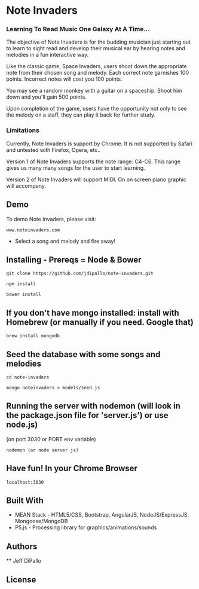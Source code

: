 # Note Invaders

### Learning To Read Music One Galaxy At A Time...
The objective of Note Invaders is for the budding musician just starting out to learn to sight read and develop their musical ear by hearing notes and melodies in a fun interactive way.

Like the classic game, Space Invaders, users shoot down the appropriate note from their chosen song and melody. Each correct note garnishes 100 points. Incorrect notes will cost you 100 points.

You may see a random monkey with a guitar on a spaceship. Shoot him down and you'll gain 500 points.

Upon completion of the game, users have the opportunity not only to see the melody on a staff, they can play it back for further study.

### Limitations
Currently, Note Invaders is support by Chrome. It is not supported by Safari and untested with Firefox, Opera, etc..

Version 1 of Note Invaders supports the note range: C4-C6. This range gives us many many songs for the user to start learning.

Version 2 of Note Invaders will support MIDI. On on screen piano graphic will accompany.

## Demo
To demo Note Invaders, please visit:
```
www.noteinvaders.com
```

- Select a song and melody and fire away!

## Installing - Prereqs = Node & Bower

``` 
git clone https://github.com/jdipallo/note-invaders.git
```

```
npm install
```

```
bower install
```

## If you don't have mongo installed: install with Homebrew (or manually if you need. Google that)
```
brew install mongodb
``` 

## Seed the database with some songs and melodies

``` 
cd note-invaders
```

```
mongo noteinvaders < models/seed.js
```

## Running the server with nodemon (will look in the package.json file for 'server.js') or use node.js)
(on port 3030 or PORT env variable)

```
nodemon (or node server.js)
```

## Have fun! In your Chrome Browser
```
localhost:3030
```

## Built With

* MEAN Stack - HTML5/CSS, Bootstrap, AngularJS, NodeJS/ExpressJS, Mongoose/MongoDB
* P5.js - Processing library for graphics/animations/sounds

## Authors
** Jeff DiPallo

## License
